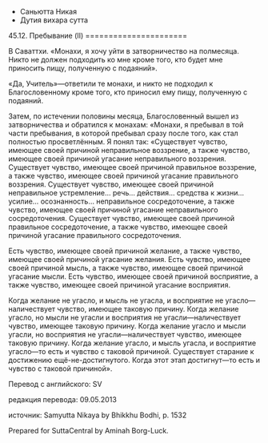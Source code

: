 









* Саньютта Никая
* Дутия вихара сутта


45\.12\. Пребывание \(II\)
\=\=\=\=\=\=\=\=\=\=\=\=\=\=\=\=\=\=\=\=\=\=



В Саваттхи\. «Монахи, я хочу уйти в затворничество на полмесяца\. Никто не должен подходить ко мне кроме того, кто будет мне приносить пищу, полученную с подаяний»\.


«Да, Учитель»—ответили те монахи, и никто не подходил к Благословенному кроме того, кто приносил ему пищу, полученную с подаяний\.


Затем, по истечении половины месяца, Благословенный вышел из затворничества и обратился к монахам: «Монахи, я пребывал в той части пребывания, в которой пребывал сразу после того, как стал полностью просветлённым\. Я понял так: «Существует чувство, имеющее своей причиной неправильное воззрение, а также чувство, имеющее своей причиной угасание неправильного воззрения\. Существует чувство, имеющее своей причиной правильное воззрение, а также чувство, имеющее своей причиной угасание правильного воззрения\. Существует чувство, имеющее своей причиной неправильное устремление… речь… действия… средства к жизни… усилие… осознанность… неправильное сосредоточение, а также чувство, имеющее своей причиной угасание неправильного сосредоточения\. Существует чувство, имеющее своей причиной правильное сосредоточение, а также чувство, имеющее своей причиной угасание правильного сосредоточения\.


Есть чувство, имеющее своей причиной желание, а также чувство, имеющее своей причиной угасание желания\. Есть чувство, имеющее своей причиной мысль, а также чувство, имеющее своей причиной угасание мысли\. Есть чувство, имеющее своей причиной восприятие, а также чувство, имеющее своей причиной угасание восприятия\.


Когда желание не угасло, и мысль не угасла, и восприятие не угасло—наличествует чувство, имеющее таковую причину\. Когда желание угасло, но мысли не угасли и восприятия не угасли—наличествует чувство, имеющее таковую причину\. Когда желание угасло и мысли угасли, но восприятия не угасли—наличествует чувство, имеющее таковую причину\. Когда желание угасло, и мысль угасла, и восприятие угасло—то есть и чувство с таковой причиной\. Существует старание к достижению ещё\-не\-достигнутого\. Когда этот этап достигнут—то есть и чувство с таковой причиной»\.



Перевод с английского: SV


редакция перевода: 09\.05\.2013


источник: Samyutta Nikaya by Bhikkhu Bodhi, p\. 1532


Prepared for SuttaCentral by Aminah Borg\-Luck\.






